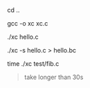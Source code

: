 cd ..

gcc -o xc xc.c

./xc hello.c

./xc -s hello.c > hello.bc

time ./xc test/fib.c

> take longer than 30s
